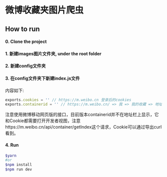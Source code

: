 # 微博收藏夹图片爬虫

## How to run

#### 0. Clone the project

#### 1. 新建images图片文件夹, under the root folder

#### 2. 新建config文件夹

#### 3. 在config文件夹下新建index.js文件
内容如下:
```javascript
exports.cookies = '' // https://m.weibo.cn 登录后的cookies
exports.containerid = '' // https://m.weibo.cn/ => 我 => 我的收藏 => 地址栏上的containerid
```
注意使用微博移动网页版的接口，目前版本containerid并不在地址栏上显示，它和Cookie都需要打开开发者视图，注意https://m.weibo.cn/api/container/getIndex这个请求，Cookie可以通过导出curl看到。

#### 4. Run

```bash
$yarn
#or
$npm install
$npm run dev
```
